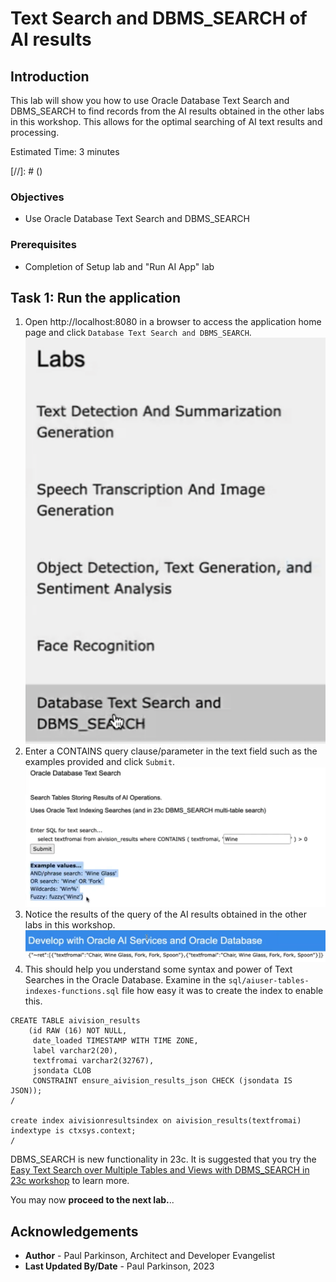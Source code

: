 # Text Search and DBMS_SEARCH of AI results

## Introduction

This lab will show you how to use Oracle Database Text Search and DBMS_SEARCH to find records from the AI results obtained in the other labs in this workshop.
This allows for the optimal searching of AI text results and processing.

Estimated Time:  3 minutes

[//]: # ([](youtube:sCpUT5y6aR8))

### Objectives

-   Use Oracle Database Text Search and DBMS_SEARCH

### Prerequisites

- Completion of Setup lab and "Run AI App" lab

## Task 1: Run the application

1. Open http://localhost:8080 in a browser to access the application home page and click `Database Text Search and DBMS_SEARCH`.
   ![App home page text detection link](images/search1.png " ")
2. Enter a CONTAINS query clause/parameter in the text field such as the examples provided and click `Submit`.
   ![App home page text detection link](images/search2.png " ")
3. Notice the results of the query of the AI results obtained in the other labs in this workshop.
   ![App home page text detection link](images/search3.png " ")
4. This should help you understand some syntax and power of Text Searches in the Oracle Database. Examine in the `sql/aiuser-tables-indexes-functions.sql` file how easy it was to create the index to enable this.

```
CREATE TABLE aivision_results
    (id RAW (16) NOT NULL,
     date_loaded TIMESTAMP WITH TIME ZONE,
     label varchar2(20),
     textfromai varchar2(32767),
     jsondata CLOB
     CONSTRAINT ensure_aivision_results_json CHECK (jsondata IS JSON));
/

create index aivisionresultsindex on aivision_results(textfromai) indextype is ctxsys.context;
/
```

DBMS_SEARCH is new functionality in 23c.  It is suggested that you try the [Easy Text Search over Multiple Tables and Views with DBMS_SEARCH in 23c workshop](https://apexapps.oracle.com/pls/apex/r/dbpm/livelabs/view-workshop?wid=3721) to learn more.

You may now **proceed to the next lab.**..

## Acknowledgements

* **Author** - Paul Parkinson, Architect and Developer Evangelist
* **Last Updated By/Date** - Paul Parkinson, 2023
